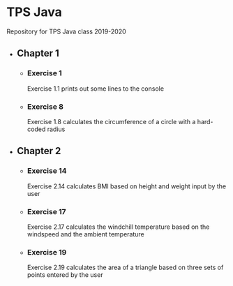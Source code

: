 # TPS Java
Repository for TPS Java class 2019-2020

* ## Chapter 1
    * ### Exercise 1
        <p>Exercise 1.1 prints out some lines to the console</p>
    * ### Exercise 8
        <p>Exercise 1.8 calculates the circumference of a circle with a hard-coded radius</p>
* ## Chapter 2
    * ### Exercise 14
        <p>Exercise 2.14 calculates BMI based on height and weight input by the user</p>
    * ### Exercise 17
        <p>Exercise 2.17 calculates the windchill temperature based on the windspeed and the ambient temperature</p>
    * ### Exercise 19
        <p>Exercise 2.19 calculates the area of a triangle based on three sets of points entered by the user</p>
